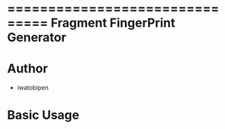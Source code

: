 ===============================
Fragment FingerPrint Generator
===============================



Author
=======
- iwatobipen


Basic Usage
============

